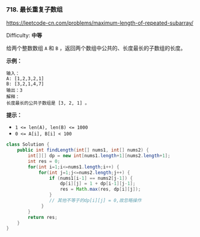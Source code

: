 ### 718. 最长重复子数组

https://leetcode-cn.com/problems/maximum-length-of-repeated-subarray/

Difficulty: **中等**


给两个整数数组 `A` 和 `B` ，返回两个数组中公共的、长度最长的子数组的长度。

**示例：**

```
输入：
A: [1,2,3,2,1]
B: [3,2,1,4,7]
输出：3
解释：
长度最长的公共子数组是 [3, 2, 1] 。
```

**提示：**

*   `1 <= len(A), len(B) <= 1000`
*   `0 <= A[i], B[i] < 100`


```java
class Solution {
    public int findLength(int[] nums1, int[] nums2) {
        int[][] dp = new int[nums1.length+1][nums2.length+1];
        int res = 0;
        for(int i=1;i<=nums1.length;i++) {
            for(int j=1;j<=nums2.length;j++) {
                if (nums1[i-1] == nums2[j-1]) {
                    dp[i][j] = 1 + dp[i-1][j-1];
                    res = Math.max(res, dp[i][j]);
                }
                // 其他不等于的dp[i][j] = 0,故忽略操作
             }
        }
        return res;
    }
}
```